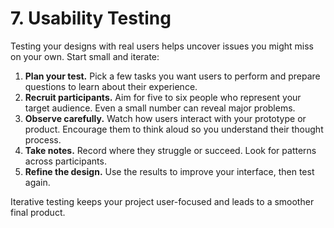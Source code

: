 # 7. Usability Testing

Testing your designs with real users helps uncover issues you might miss on your own. Start small and iterate:

1. **Plan your test.** Pick a few tasks you want users to perform and prepare questions to learn about their experience.
2. **Recruit participants.** Aim for five to six people who represent your target audience. Even a small number can reveal major problems.
3. **Observe carefully.** Watch how users interact with your prototype or product. Encourage them to think aloud so you understand their thought process.
4. **Take notes.** Record where they struggle or succeed. Look for patterns across participants.
5. **Refine the design.** Use the results to improve your interface, then test again.

Iterative testing keeps your project user-focused and leads to a smoother final product.
